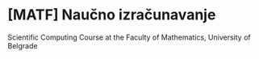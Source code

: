 # [MATF] Naučno izračunavanje
Scientific Computing Course at the Faculty of Mathematics, University of Belgrade
